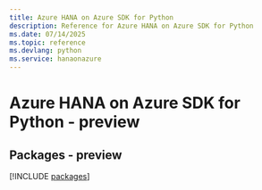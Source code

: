 ```yaml
---
title: Azure HANA on Azure SDK for Python
description: Reference for Azure HANA on Azure SDK for Python
ms.date: 07/14/2025
ms.topic: reference
ms.devlang: python
ms.service: hanaonazure
---
```

# Azure HANA on Azure SDK for Python - preview
## Packages - preview
[!INCLUDE [packages](hana-on-azure-index.md)]